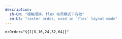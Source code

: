 ```yaml
---
description:
  zh-CN: "栅格顺序，flex 布局模式下有效"
  en-US: "raster order, used in `flex` layout mode"
---
```


```html
nzOrder="${1|8,16,24,32,64|}"
```
